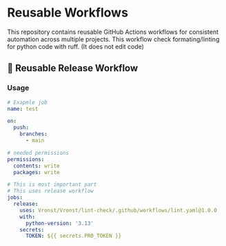 # Reusable Workflows

This repository contains reusable GitHub Actions workflows for consistent automation across multiple projects.
This workflow check formating/linting for python code with ruff. (It does not edit code)

## 🔁 Reusable Release Workflow

### Usage

```yaml
# Exapmle job
name: test

on:
  push:
    branches:
      - main

# needed permissions
permissions:
  contents: write
  packages: write

# This is most important part
# This uses release workflow
jobs:
  release:
    uses: Vronst/Vronst/lint-check/.github/workflows/lint.yaml@1.0.0
    with:
      python-version: '3.13'
    secrets:
      TOKEN: ${{ secrets.PRO_TOKEN }}
```
